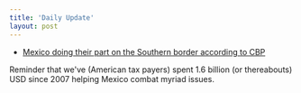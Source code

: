 ```yaml
---
title: 'Daily Update'
layout: post
---
```


- [Mexico doing their part on the Southern border according to CBP](https://www.c-span.org/video/?465061-1/acting-commissioner-customs-border-protection-briefs-reporters)

Reminder that we've (American tax payers) spent 1.6 billion (or thereabouts) USD since 2007 helping Mexico combat myriad issues.


